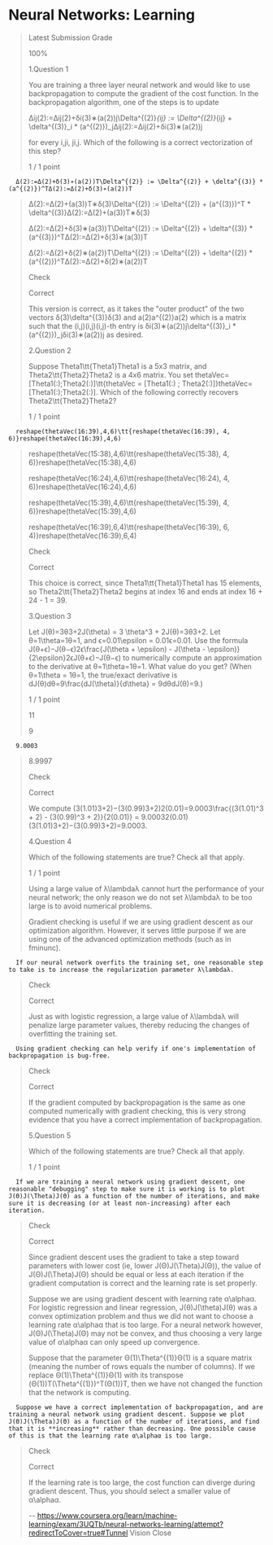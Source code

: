 # Neural Networks: Learning
> 
> Latest Submission Grade
> 
> 100%
> 
>  1.Question 1
> 
> You are training a three layer neural network and would like to use backpropagation to compute the gradient of the cost function. In the backpropagation algorithm, one of the steps is to update
> 
> Δij(2):=Δij(2)+δi(3)∗(a(2))j\Delta^{(2)}_{ij} := \Delta^{(2)}_{ij} + \delta^{(3)}_i * (a^{(2)})_jΔij(2)​:=Δij(2)​+δi(3)​∗(a(2))j​
> 
> for every i,ji, ji,j. Which of the following is a correct vectorization of this step?
> 
> 1 / 1 point 
> 

      Δ(2):=Δ(2)+δ(3)∗(a(2))T\Delta^{(2)} := \Delta^{(2)} + \delta^{(3)} * (a^{(2)})^TΔ(2):=Δ(2)+δ(3)∗(a(2))T 
> 
>  Δ(2):=Δ(2)+(a(3))T∗δ(3)\Delta^{(2)} := \Delta^{(2)} + (a^{(3)})^T * \delta^{(3)}Δ(2):=Δ(2)+(a(3))T∗δ(3) 
> 
>  Δ(2):=Δ(2)+δ(3)∗(a(3))T\Delta^{(2)} := \Delta^{(2)} + \delta^{(3)} * (a^{(3)})^TΔ(2):=Δ(2)+δ(3)∗(a(3))T 
> 
>  Δ(2):=Δ(2)+δ(2)∗(a(2))T\Delta^{(2)} := \Delta^{(2)} + \delta^{(2)} * (a^{(2)})^TΔ(2):=Δ(2)+δ(2)∗(a(2))T 
> 
> Check
> 
> Correct
> 
> This version is correct, as it takes the "outer product" of the two vectors δ(3)\delta^{(3)}δ(3) and a(2)a^{(2)}a(2) which is a matrix such that the (i,j)(i,j)(i,j)-th entry is δi(3)∗(a(2))j\delta^{(3)}_i * (a^{(2)})_jδi(3)​∗(a(2))j​ as desired.
> 
>  2.Question 2
> 
> Suppose Theta1\tt{Theta1}Theta1 is a 5x3 matrix, and Theta2\tt{Theta2}Theta2 is a 4x6 matrix. You set thetaVec=[Theta1(:);Theta2(:)]\tt{thetaVec = [Theta1(:) ; Theta2(:)]}thetaVec=[Theta1(:);Theta2(:)]. Which of the following correctly recovers Theta2\tt{Theta2}Theta2?
> 
> 1 / 1 point 
> 

      reshape(thetaVec(16:39),4,6)\tt{reshape(thetaVec(16:39), 4, 6)}reshape(thetaVec(16:39),4,6) 
> 
>  reshape(thetaVec(15:38),4,6)\tt{reshape(thetaVec(15:38), 4, 6)}reshape(thetaVec(15:38),4,6) 
> 
>  reshape(thetaVec(16:24),4,6)\tt{reshape(thetaVec(16:24), 4, 6)}reshape(thetaVec(16:24),4,6) 
> 
>  reshape(thetaVec(15:39),4,6)\tt{reshape(thetaVec(15:39), 4, 6)}reshape(thetaVec(15:39),4,6) 
> 
>  reshape(thetaVec(16:39),6,4)\tt{reshape(thetaVec(16:39), 6, 4)}reshape(thetaVec(16:39),6,4) 
> 
> Check
> 
> Correct
> 
> This choice is correct, since Theta1\tt{Theta1}Theta1 has 15 elements, so Theta2\tt{Theta2}Theta2 begins at index 16 and ends at index 16 + 24 - 1 = 39.
> 
>  3.Question 3
> 
> Let J(θ)=3θ3+2J(\theta) = 3 \theta^3 + 2J(θ)=3θ3+2. Let θ=1\theta=1θ=1, and ϵ=0.01\epsilon = 0.01ϵ=0.01. Use the formula J(θ+ϵ)−J(θ−ϵ)2ϵ\frac{J(\theta + \epsilon) - J(\theta - \epsilon)}{2\epsilon}2ϵJ(θ+ϵ)−J(θ−ϵ)​ to numerically compute an approximation to the derivative at θ=1\theta=1θ=1. What value do you get? (When θ=1\theta = 1θ=1, the true/exact derivative is dJ(θ)dθ=9\frac{dJ(\theta)}{d\theta} = 9dθdJ(θ)​=9.)
> 
> 1 / 1 point 
> 
>  11 
> 
>  9 
> 

      9.0003 
> 
>  8.9997 
> 
> Check
> 
> Correct
> 
> We compute (3(1.01)3+2)−(3(0.99)3+2)2(0.01)=9.0003\frac{(3(1.01)^3 + 2) - (3(0.99)^3 + 2)}{2(0.01)} = 9.00032(0.01)(3(1.01)3+2)−(3(0.99)3+2)​=9.0003.
> 
>  4.Question 4
> 
> Which of the following statements are true? Check all that apply.
> 
> 1 / 1 point 
> 
>  Using a large value of λ\lambdaλ cannot hurt the performance of your neural network; the only reason we do not set λ\lambdaλ to be too large is to avoid numerical problems. 
> 
>  Gradient checking is useful if we are using gradient descent as our optimization algorithm. However, it serves little purpose if we are using one of the advanced optimization methods (such as in fminunc). 
> 

      If our neural network overfits the training set, one reasonable step to take is to increase the regularization parameter λ\lambdaλ. 
> 
> Check
> 
> Correct
> 
> Just as with logistic regression, a large value of λ\lambdaλ will penalize large parameter values, thereby reducing the changes of overfitting the training set.
> 

      Using gradient checking can help verify if one's implementation of backpropagation is bug-free. 
> 
> Check
> 
> Correct
> 
> If the gradient computed by backpropagation is the same as one computed numerically with gradient checking, this is very strong evidence that you have a correct implementation of backpropagation.
> 
>  5.Question 5
> 
> Which of the following statements are true? Check all that apply.
> 
> 1 / 1 point 
> 

      If we are training a neural network using gradient descent, one reasonable "debugging" step to make sure it is working is to plot J(Θ)J(\Theta)J(Θ) as a function of the number of iterations, and make sure it is decreasing (or at least non-increasing) after each iteration. 
> 
> Check
> 
> Correct
> 
> Since gradient descent uses the gradient to take a step toward parameters with lower cost (ie, lower J(Θ)J(\Theta)J(Θ)), the value of J(Θ)J(\Theta)J(Θ) should be equal or less at each iteration if the gradient computation is correct and the learning rate is set properly.
> 
>  Suppose we are using gradient descent with learning rate α\alphaα. For logistic regression and linear regression, J(θ)J(\theta)J(θ) was a convex optimization problem and thus we did not want to choose a learning rate α\alphaα that is too large. For a neural network however, J(Θ)J(\Theta)J(Θ) may not be convex, and thus choosing a very large value of α\alphaα can only speed up convergence. 
> 
>  Suppose that the parameter Θ(1)\Theta^{(1)}Θ(1) is a square matrix (meaning the number of rows equals the number of columns). If we replace Θ(1)\Theta^{(1)}Θ(1) with its transpose (Θ(1))T(\Theta^{(1)})^T(Θ(1))T, then we have not changed the function that the network is computing. 
> 

      Suppose we have a correct implementation of backpropagation, and are training a neural network using gradient descent. Suppose we plot J(Θ)J(\Theta)J(Θ) as a function of the number of iterations, and find that it is **increasing** rather than decreasing. One possible cause of this is that the learning rate α\alphaα is too large. 
> 
> Check
> 
> Correct
> 
> If the learning rate is too large, the cost function can diverge during gradient descent. Thus, you should select a smaller value of α\alphaα.
>
> -- https://www.coursera.org/learn/machine-learning/exam/3UQTb/neural-networks-learning/attempt?redirectToCover=true#Tunnel Vision Close
